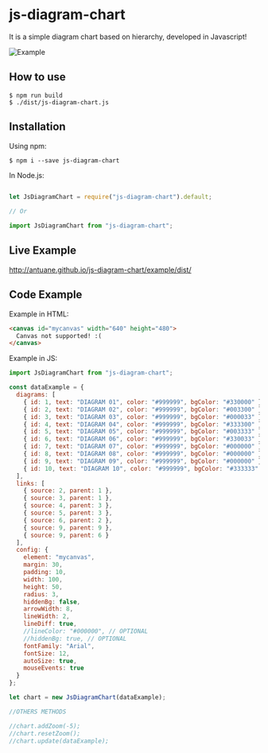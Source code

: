 # js-diagram-chart

It is a simple diagram chart based on hierarchy, developed in Javascript!

![Example](https://github.com/antuane/js-diagram-chart/raw/master/example.png)

## How to use

```shell
$ npm run build
$ ./dist/js-diagram-chart.js
```

## Installation

Using npm:

```shell
$ npm i --save js-diagram-chart
```

In Node.js:

```js
 
let JsDiagramChart = require("js-diagram-chart").default;

// Or  

import JsDiagramChart from "js-diagram-chart";

```

## Live Example

http://antuane.github.io/js-diagram-chart/example/dist/

## Code Example

Example in HTML:

```html
<canvas id="mycanvas" width="640" height="480">
  Canvas not supported! :(
</canvas>
```

Example in JS:

```js
import JsDiagramChart from "js-diagram-chart";

const dataExample = {
  diagrams: [
    { id: 1, text: "DIAGRAM 01", color: "#999999", bgColor: "#330000" },
    { id: 2, text: "DIAGRAM 02", color: "#999999", bgColor: "#003300" },
    { id: 3, text: "DIAGRAM 03", color: "#999999", bgColor: "#000033" },
    { id: 4, text: "DIAGRAM 04", color: "#999999", bgColor: "#333300" },
    { id: 5, text: "DIAGRAM 05", color: "#999999", bgColor: "#003333" },
    { id: 6, text: "DIAGRAM 06", color: "#999999", bgColor: "#330033" },
    { id: 7, text: "DIAGRAM 07", color: "#999999", bgColor: "#000000" },
    { id: 8, text: "DIAGRAM 08", color: "#999999", bgColor: "#000000" },
    { id: 9, text: "DIAGRAM 09", color: "#999999", bgColor: "#000000" },
    { id: 10, text: "DIAGRAM 10", color: "#999999", bgColor: "#333333" }
  ],
  links: [
    { source: 2, parent: 1 },
    { source: 3, parent: 1 },
    { source: 4, parent: 3 },
    { source: 5, parent: 3 },
    { source: 6, parent: 2 },
    { source: 9, parent: 9 },
    { source: 9, parent: 6 }
  ],
  config: {
    element: "mycanvas",
    margin: 30,
    padding: 10,
    width: 100,
    height: 50,
    radius: 3,
    hiddenBg: false,
    arrowWidth: 8,
    lineWidth: 2,
    lineDiff: true,
    //lineColor: "#000000", // OPTIONAL
    //hiddenBg: true, // OPTIONAL
    fontFamily: "Arial",
    fontSize: 12,
    autoSize: true,
    mouseEvents: true
  }
};

let chart = new JsDiagramChart(dataExample);

//OTHERS METHODS

//chart.addZoom(-5);
//chart.resetZoom();
//chart.update(dataExample);
```